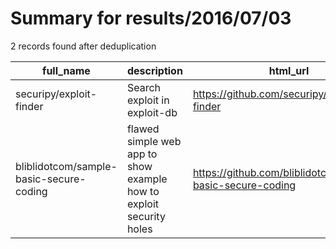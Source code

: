 
# Summary for results/2016/07/03
    
2 records found after deduplication

| full_name | description | html_url | matched_list | matched_count | pushed_at | size | stargazers_count | language | forks_count |
|-----------------------------------------|---------------------------------------------------------------------|------------------------------------------------------------|----------------|-----------------|---------------------------|--------|--------------------|------------|---------------|
| securipy/exploit-finder | Search exploit in exploit-db | https://github.com/securipy/exploit-finder | ['exploit'] | 1 | 2016-07-03 08:46:46+00:00 | 1101 | 5 | Python | 3 |
| bliblidotcom/sample-basic-secure-coding | flawed simple web app to show example how to exploit security holes | https://github.com/bliblidotcom/sample-basic-secure-coding | ['exploit'] | 1 | 2016-07-03 15:00:22+00:00 | 52 | 0 | Java | 0 |
